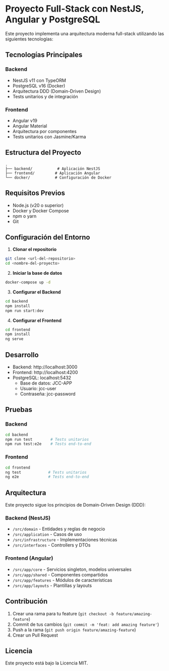 # Proyecto Full-Stack con NestJS, Angular y PostgreSQL

Este proyecto implementa una arquitectura moderna full-stack utilizando las siguientes tecnologías:

## Tecnologías Principales

### Backend
- NestJS v11 con TypeORM
- PostgreSQL v16 (Docker)
- Arquitectura DDD (Domain-Driven Design)
- Tests unitarios y de integración

### Frontend
- Angular v19
- Angular Material
- Arquitectura por componentes
- Tests unitarios con Jasmine/Karma

## Estructura del Proyecto

```
.
├── backend/           # Aplicación NestJS
├── frontend/         # Aplicación Angular
└── docker/           # Configuración de Docker
```

## Requisitos Previos

- Node.js (v20 o superior)
- Docker y Docker Compose
- npm o yarn
- Git

## Configuración del Entorno

1. **Clonar el repositorio**
```bash
git clone <url-del-repositorio>
cd <nombre-del-proyecto>
```

2. **Iniciar la base de datos**
```bash
docker-compose up -d
```

3. **Configurar el Backend**
```bash
cd backend
npm install
npm run start:dev
```

4. **Configurar el Frontend**
```bash
cd frontend
npm install
ng serve
```

## Desarrollo

- Backend: http://localhost:3000
- Frontend: http://localhost:4200
- PostgreSQL: localhost:5432
  - Base de datos: JCC-APP
  - Usuario: jcc-user
  - Contraseña: jcc-password

## Pruebas

### Backend
```bash
cd backend
npm run test        # Tests unitarios
npm run test:e2e    # Tests end-to-end
```

### Frontend
```bash
cd frontend
ng test            # Tests unitarios
ng e2e             # Tests end-to-end
```

## Arquitectura

Este proyecto sigue los principios de Domain-Driven Design (DDD):

### Backend (NestJS)
- `/src/domain` - Entidades y reglas de negocio
- `/src/application` - Casos de uso
- `/src/infrastructure` - Implementaciones técnicas
- `/src/interfaces` - Controllers y DTOs

### Frontend (Angular)
- `/src/app/core` - Servicios singleton, modelos universales
- `/src/app/shared` - Componentes compartidos
- `/src/app/features` - Módulos de características
- `/src/app/layouts` - Plantillas y layouts

## Contribución

1. Crear una rama para tu feature (`git checkout -b feature/amazing-feature`)
2. Commit de tus cambios (`git commit -m 'feat: add amazing feature'`)
3. Push a la rama (`git push origin feature/amazing-feature`)
4. Crear un Pull Request

## Licencia

Este proyecto está bajo la Licencia MIT. 